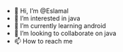 - 👋 Hi, I’m @Eslamal
- 👀 I’m interested in java
- 🌱 I’m currently learning android 
- 💞️ I’m looking to collaborate on java
- 📫 How to reach me 

<!---
Eslamal/Eslamal is a ✨ special ✨ repository because its `README.md` (this file) appears on your GitHub profile.
You can click the Preview link to take a look at your changes.
--->
